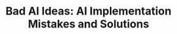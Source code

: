 ---
id: bad_ai_ideas
title: "Bad AI Ideas: AI Implementation Mistakes and Solutions"
description: "In this series, we will explore real AI project failures, poor AI implementations, and misguided AI project requests from clients. Learn about common mistakes, how to avoid them, and discover better approaches to AI development through my experiences and the experiences of my clients."
featured: true
---